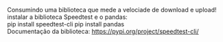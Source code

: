 Consumindo uma biblioteca que mede a velociade de download e upload!<br>
instalar a biblioteca Speedtest e o pandas:<br>
pip install speedtest-cli<be>
pip install pandas<br>
Documentação da biblioteca:
 https://pypi.org/project/speedtest-cli/

